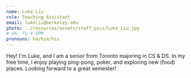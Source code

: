 ```yaml
---
name: Luke Liu
role: Teaching Assistant
email: lukeliu@berkeley.edu
photo: ../resources/assets/staff_pics/Luke_Liu.jpg
# oh: Tu 4-5PM
pronouns: he/him/his
---
```


Hey! I'm Luke, and I am a senior from Toronto majoring in CS & DS. In my free time, I enjoy playing ping-pong, poker, and exploring new (food) places. Looking forward to a great semester!